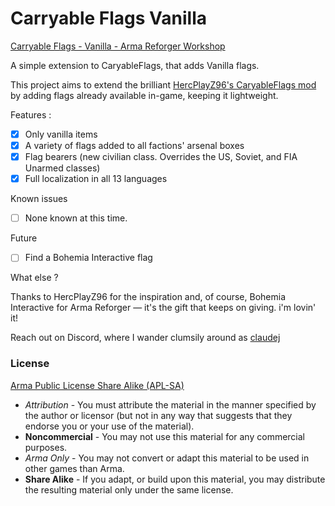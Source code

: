 # Carryable Flags Vanilla


[Carryable Flags - Vanilla - Arma Reforger Workshop](https://reforger.armaplatform.com/workshop/62CA50C50482EA30-CarryableFlagVanilla)

A simple extension to CaryableFlags, that adds Vanilla flags.

This project aims to extend the brilliant [HercPlayZ96's CaryableFlags mod](https://reforger.armaplatform.com/workshop/62BF3C345D95EF63-CaryableFlags) by adding flags already available in-game, keeping it lightweight.

Features :
- [x] Only vanilla items
- [x] A variety of flags added to all factions' arsenal boxes
- [x] Flag bearers (new civilian class. Overrides the US, Soviet, and FIA Unarmed classes)
- [x] Full localization in all 13 languages

Known issues
- [ ] None known at this time.


Future
- [ ] Find a Bohemia Interactive flag

What else ?

Thanks to HercPlayZ96 for the inspiration and, of course, Bohemia Interactive for Arma Reforger — it's the gift that keeps on giving. i'm lovin' it!

Reach out on Discord, where I wander clumsily around as [claudej](https://discord.com/users/297081142849568771)



### License
[Arma Public License Share Alike (APL-SA)](https://www.bohemia.net/community/licenses/arma-public-license-share-alike)
- _Attribution_ - You must attribute the material in the manner specified by the author or licensor (but not in any way that suggests that they endorse you or your use of the material).
- **Noncommercial** - You may not use this material for any commercial purposes.
- _Arma Only_ - You may not convert or adapt this material to be used in other games than Arma.
- **Share Alike** - If you adapt, or build upon this material, you may distribute the resulting material only under the same license.
